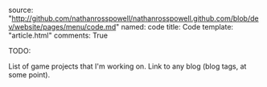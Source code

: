 source: "http://github.com/nathanrosspowell/nathanrosspowell.github.com/blob/dev/website/pages/menu/code.md"
named: code
title: Code 
template: "article.html"
comments: True

TODO:


List of game projects that I'm working on. Link to any blog (blog tags, at some point).
